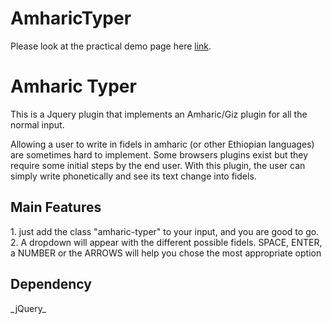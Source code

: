 # AmharicTyper

Please look at the practical demo page here
[link](https://doulaize.github.io/AmharicTyper/).

<h1>Amharic Typer</h1>

This is a Jquery plugin that implements an Amharic/Giz plugin for all the normal input. 

Allowing a user to write in fidels in amharic (or other Ethiopian languages) are sometimes hard to implement. Some browsers plugins exist but they require some initial steps by the end user. With this plugin, the user can simply write phonetically and see its text change into fidels.

<h2>Main Features</h2>
1. just add the class "amharic-typer" to your input, and you are good to go.
2. A dropdown will appear with the different possible fidels. SPACE, ENTER, a NUMBER or the ARROWS will help you chose the most appropriate option

<h2>Dependency</h2>
_jQuery_
